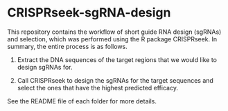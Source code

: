 # CRISPRseek-sgRNA-design
 
This repository contains the workflow of short guide RNA design (sgRNAs) and selection, which was performed using the R package CRISPRseek. In summary, the entire process is as follows. 

1. Extract the DNA sequences of the target regions that we would like to design sgRNAs for.

2. Call CRISPRseek to design the sgRNAs for the target sequences and select the ones that have the highest predicted efficacy.

See the README file of each folder for more details. 
